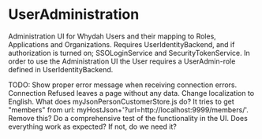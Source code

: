 UserAdministration
========================

Administration UI for Whydah Users and their mapping to Roles, Applications and Organizations.
Requires UserIdentityBackend, and if authorization is turned on; SSOLoginService and SecurityTokenService.
In order to use the Administration UI the User requires a UserAdmin-role defined in UserIdentityBackend.

TODO: 
Show proper error message when receiving connection errors. Connection Refused leaves a page without any data.
Change localization to English.
What does myJsonPersonCustomerStore.js do? It tries to get "members" from url: myHostJson+'?url=http://localhost:9999/members/'. Remove this?
Do a comprehensive test of the functionality in the UI. Does everything work as expected? If not, do we need it?
